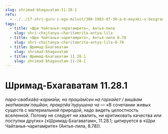 ```yaml
---
slug: shrimad-bhagavatam-11-28-1
refs:
  - ../../17-shri-guru-i-ego-milost/308-1983-07-30-a-b-mayaki-v-bezgranichnom.md
tags:
  - title: «Шри Чайтанья-чаритамрита», Антья-лила
    slug: shri-chajtanya-charitamrita-antya-lila
  - title: «Шри Чайтанья-чаритамрита», Антья-лила 8.78
    slug: shri-chajtanya-charitamrita-antya-lila-8-78
  - title: Шримад-Бхагаватам
    slug: shrimad-bhagavatam
  - title: Шримад-Бхагаватам 11.28.1
    slug: shrimad-bhagavatam-11-28-1
---
```


# Шримад-Бхагаватам 11.28.1

*пара-свабха̄ва-карма̄н̣и, на праш́ам̇сен на гархайет / виш́вам эка̄тмакам̇ паш́йан, пракр̣тйа̄ пуруш̣ен̣а ча* — «В сочетании живых существ с материальной природой, надо видеть целостность вселенной. Потому не следует ни хвалить, ни критиковать качества или поступки других» («Шримад-Бхагаватам», 11.28.1; цитируется в «Шри Чайтанья-чаритамрите» (Антья-лила, 8.78)).

